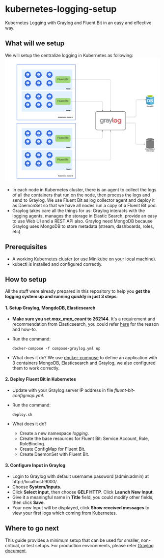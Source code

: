 # kubernetes-logging-setup
Kubernetes Logging with Graylog and Fluent Bit in an easy and effective way.
## What will we setup
We will setup the centralize logging in Kubernetes as following:
![Alt text](images/architecture.png?raw=true "Kubernetes Logging")
- In each node in Kubernetes cluster, there is an agent to collect the logs of all the containers that run on the node, then process the logs and send to Graylog. We use Fluent Bit as log collector agent and deploy it as DaemonSet so that we have all nodes run a copy of a Fluent Bit pod.
- Graylog takes care all the things for us: Graylog interacts with the logging agents, manages the storage in Elastic Search, provide an easy to use Web UI and a REST API also. Graylog need MongoDB because Graylog uses MongoDB to store metadata (stream, dashboards, roles, etc). 
## Prerequisites
* A working Kubernetes cluster (or use Minikube on your local machine).
* kubectl is installed and configured correctly.
## How to setup
All the stuff were already prepared in this repository to help you **get the logging system up and running quickly in just 3 steps**:
#### 1. Setup Graylog, MongdoDB, Elasticsearch

- **Make sure you set _max_map_count_ to 262144**. It's a requirement and recommendation from Elasticsearch, you could refer [here](https://www.elastic.co/guide/en/elasticsearch/reference/current/docker.html#_set_vm_max_map_count_to_at_least_262144) for the reason and how-to. 
- Run the command:

      docker-compose -f compose-graylog.yml up
- What does it do? We use [docker-compose](https://docs.docker.com/compose/) to define an application with 3 containers MongoDB, Elasticsearch and Graylog, we also configured them to work correctly.
      
#### 2. Deploy Fluent Bit in Kubernetes
- Update _<your-graylog-ip-address>_ with your Graylog server IP address in file _fluent-bit-configmap.yml_.
- Run the command:
          
      deploy.sh
- What does it do?
    - Create a new namespace _logging_.
    - Create the base resources for Fluent Bit: Service Account, Role, RoleBinding.
    - Create ConfigMap for Fluent Bit.
    - Create DaemonSet with Fluent Bit.
#### 3. Configure Input in Graylog
- Login to Graylog with default username:password (admin:admin) at http://localhost:9000/.
- Choose **System/Inputs**.
- Click **Select input**, then choose **GELF HTTP**. Click **Launch New Input**.
- Give it a meaningful name in **Title** field, you could modify other fields, then click **Save**.
- Your new Input will be displayed, click **Show received messages** to view your first logs which coming from Kubernetes.
## Where to go next
This guide provides a minimum setup that can be used for smaller, non-critical, or test setups. For production environments, please refer [Graylog document](https://docs.graylog.org/en/3.2/pages/architecture.html#bigger-production-setup).
